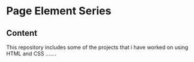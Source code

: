 # Page Element Series
## Content
This repository includes some of the projects that i have worked on using HTML and CSS
.......
